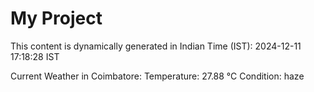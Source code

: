 # My Project

This content is dynamically generated in Indian Time (IST): 2024-12-11 17:18:28 IST


Current Weather in Coimbatore:
Temperature: 27.88 °C
Condition: haze
